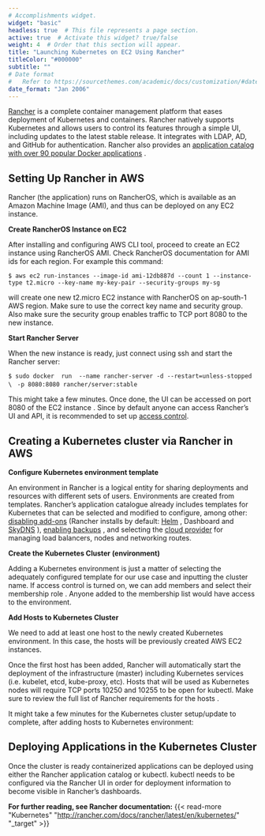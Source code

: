 ```yaml
---
# Accomplishments widget.
widget: "basic"  
headless: true  # This file represents a page section.
active: true  # Activate this widget? true/false
weight: 4  # Order that this section will appear.
title: "Launching Kubernetes on EC2 Using Rancher"
titleColor: "#000000"
subtitle: ""
# Date format
#   Refer to https://sourcethemes.com/academic/docs/customization/#date-format
date_format: "Jan 2006"
---
```

[Rancher](https://rancher.com/) is a complete container management platform that eases deployment of Kubernetes and containers. Rancher natively supports Kubernetes and allows users to control its features through a simple UI, including updates to the latest stable release. It integrates with LDAP, AD, and GitHub for authentication. Rancher also provides an [application catalog with over 90 popular Docker applications](http://rancher.com/catalog-items/) .

## Setting Up Rancher in AWS

Rancher (the application) runs on RancherOS, which is available as an Amazon Machine Image (AMI), and thus can be deployed on any EC2 instance.

<strong>Create RancherOS Instance on EC2</strong>


After installing and configuring AWS CLI tool, proceed to create an EC2 instance using RancherOS AMI. Check RancherOS documentation for AMI ids for each region. For example this command:



`$ aws ec2 run-instances --image-id ami-12db887d --count 1 --instance-type t2.micro --key-name my-key-pair --security-groups my-sg`

will create one new t2.micro EC2 instance with RancherOS on ap-south-1 AWS region. Make sure to use the correct key name and security group. Also make sure the security group enables traffic to TCP port 8080 to the new instance.

<strong>Start Rancher Server</strong>

When the new instance is ready, just connect using ssh and start the Rancher server:



`$ sudo docker  run  --name rancher-server -d --restart=unless-stopped \ `
  `-p 8080:8080 rancher/server:stable`
  
This might take a few minutes. Once done, the UI can be accessed on port 8080 of the EC2 instance . Since by default anyone can access Rancher’s UI and API, it is recommended to set up [access control](http://rancher.com/docs/rancher/latest/en/configuration/access-control/).




## Creating a Kubernetes cluster via Rancher in AWS


<strong>Configure Kubernetes environment template</strong>

An environment in Rancher is a logical entity for sharing deployments and resources with different sets of users. Environments are created from templates. Rancher’s application catalogue already includes templates for Kubernetes that can be selected and modified to configure, among other: [disabling add-ons](http://rancher.com/docs/rancher/latest/en/kubernetes/addons/) (Rancher installs by default: [Helm](http://rancher.com/docs/rancher/latest/en/kubernetes/addons/#helm) , Dashboard and [SkyDNS](http://rancher.com/docs/rancher/latest/en/kubernetes/addons/#skydns) ), [enabling backups](http://rancher.com/docs/rancher/latest/en/kubernetes/backups/) , and selecting the [cloud provider](http://rancher.com/docs/rancher/latest/en/kubernetes/providers/) for managing load balancers, nodes and networking routes.



<strong>Create the Kubernetes Cluster (environment)</strong>

Adding a Kubernetes environment is just a matter of selecting the adequately configured template for our use case and inputting the cluster name. If access control is turned on, we can add members and select their membership role . Anyone added to the membership list would have access to the environment.



<strong>Add Hosts to Kubernetes Cluster</strong>

We need to add at least one host to the newly created Kubernetes environment. In this case, the hosts will be previously created AWS EC2 instances.

Once the first host has been added, Rancher will automatically start the deployment of the infrastructure (master) including Kubernetes services (i.e. kubelet, etcd, kube-proxy, etc). Hosts that will be used as Kubernetes nodes will require TCP ports 10250 and 10255 to be open for kubectl. Make sure to review the full list of Rancher requirements for the hosts .

It might take a few minutes for the Kubernetes cluster setup/update to complete, after adding hosts to Kubernetes environment:





## Deploying Applications in the Kubernetes Cluster

Once the cluster is ready containerized applications can be deployed using either the Rancher application catalog or kubectl. kubectl needs to be configured via the Rancher UI in order for deployment information to become visible in Rancher’s dashboards.

**For further reading, see Rancher documentation:** {{< read-more "Kubernetes" "http://rancher.com/docs/rancher/latest/en/kubernetes/" "_target"  >}}	